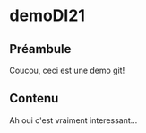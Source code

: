 # demoDI21

## Préambule

Coucou, ceci est une demo git!

## Contenu

Ah oui c'est vraiment interessant...    
